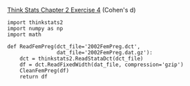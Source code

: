 [Think Stats Chapter 2 Exercise 4](http://greenteapress.com/thinkstats2/html/thinkstats2003.html#toc24) (Cohen's d)

```
import thinkstats2
import numpy as np
import math

def ReadFemPreg(dct_file='2002FemPreg.dct',
                dat_file='2002FemPreg.dat.gz'):
    dct = thinkstats2.ReadStataDct(dct_file)
    df = dct.ReadFixedWidth(dat_file, compression='gzip')
    CleanFemPreg(df)
    return df
```
  
